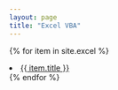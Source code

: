 ```yaml
---
layout: page
title: "Excel VBA"
---
```


{% for item in site.excel %}
  <li><a href="{{ site.baseurl }}{{ item.url }}">{{ item.title }}</a></li>
{% endfor %}

